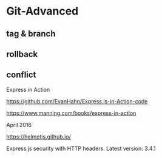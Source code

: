 # Git-Advanced 




## tag & branch


## rollback



## conflict





Express in Action


https://github.com/EvanHahn/Express.js-in-Action-code

https://www.manning.com/books/express-in-action

April 2016

https://helmetjs.github.io/


Express.js security with HTTP headers. Latest version: 3.4.1













